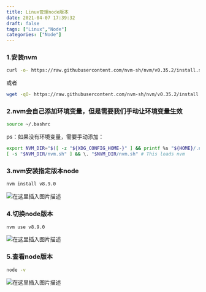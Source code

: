 ```yaml
---
title: Linux管理node版本
date: 2021-04-07 17:39:32
draft: false
tags: ["Linux","Node"]
categories: ["Node"]
---
```



### 1.安装nvm

```bash
curl -o- https://raw.githubusercontent.com/nvm-sh/nvm/v0.35.2/install.sh | bash
```
或者

```bash
wget -qO- https://raw.githubusercontent.com/nvm-sh/nvm/v0.35.2/install.sh | bash
```

### 2.nvm会自己添加环境变量，但是需要我们手动让环境变量生效

```bash
source ~/.bashrc
```

ps：如果没有环境变量，需要手动添加：

```bash
export NVM_DIR="$([ -z "${XDG_CONFIG_HOME-}" ] && printf %s "${HOME}/.nvm" || printf %s "${XDG_CONFIG_HOME}/nvm")"
[ -s "$NVM_DIR/nvm.sh" ] && \. "$NVM_DIR/nvm.sh" # This loads nvm
```

### 3.nvm安装指定版本node

```bash
nvm install v8.9.0
```
![在这里插入图片描述](https://img-blog.csdnimg.cn/20210407173742911.png)

### 4.切换node版本

```bash
nvm use v8.9.0
```
![在这里插入图片描述](https://img-blog.csdnimg.cn/20210407173820659.png)

### 5.查看node版本

```bash
node -v
```

![在这里插入图片描述](https://img-blog.csdnimg.cn/20210407173858582.png)

